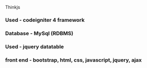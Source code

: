 Thinkjs


<h3 align="left">Used - codeigniter 4 framework</h3>
<h3 align="left">Database - MySql (RDBMS)</h3>
<h3 align="left">Used - jquery datatable</h3>
<h3 align="left">front end - bootstrap, html, css, javascript, jquery, ajax</h3>






